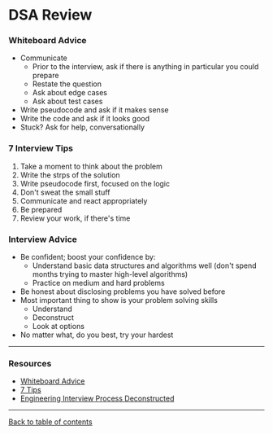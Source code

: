 # DSA Review

### Whiteboard Advice

- Communicate
  - Prior to the interview, ask if there is anything in particular you could prepare
  - Restate the question
  - Ask about edge cases
  - Ask about test cases
- Write pseudocode and ask if it makes sense
- Write the code and ask if it looks good
- Stuck?  Ask for help, conversationally

### 7 Interview Tips

1. Take a moment to think about the problem
2. Write the strps of the solution
3. Write pseudocode first, focused on the logic
4. Don't sweat the small stuff
5. Communicate and react appropriately
6. Be prepared
7. Review your work, if there's time

### Interview Advice

- Be confident; boost your confidence by:
  - Understand basic data structures and algorithms well (don't spend months trying to master high-level algorithms)
  - Practice on medium and hard problems
- Be honest about disclosing problems you have solved before
- Most important thing to show is your problem solving skills
  - Understand
  - Deconstruct
  - Look at options
- No matter what, do you best, try your hardest

---

### Resources

- [Whiteboard Advice](https://hackernoon.com/the-best-whiteboard-interview-advice-i-ever-received-3ebbfa72e4a)
- [7 Tips](https://medium.com/@steve_45636/6-tips-to-ace-a-whiteboard-programming-interview-f06c1b378bc6)
- [Engineering Interview Process Deconstructed](https://www.youtube.com/watch?v=KdXAUst8bdo)

---

[Back to table of contents](../README.md)
